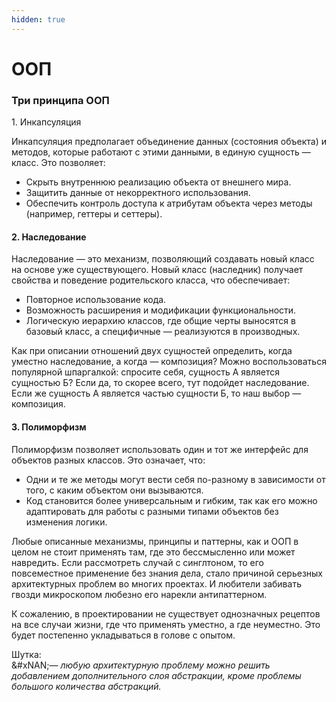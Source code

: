 ```yaml
---
hidden: true
---
```


# ООП

### Три принципа ООП

1\. Инкапсуляция

Инкапсуляция предполагает объединение данных (состояния объекта) и методов, которые работают с этими данными, в единую сущность — класс. Это позволяет:

* Скрыть внутреннюю реализацию объекта от внешнего мира.
* Защитить данные от некорректного использования.
* Обеспечить контроль доступа к атрибутам объекта через методы (например, геттеры и сеттеры).

#### 2. Наследование

Наследование — это механизм, позволяющий создавать новый класс на основе уже существующего. Новый класс (наследник) получает свойства и поведение родительского класса, что обеспечивает:

* Повторное использование кода.
* Возможность расширения и модификации функциональности.
* Логическую иерархию классов, где общие черты выносятся в базовый класс, а специфичные — реализуются в производных.

Как при описании отношений двух сущностей определить, когда уместно наследование, а когда — композиция? Можно воспользоваться популярной шпаргалкой: спросите себя, сущность А является сущностью Б? Если да, то скорее всего, тут подойдет наследование. Если же сущность А является частью сущности Б, то наш выбор — композиция.

#### 3. Полиморфизм

Полиморфизм позволяет использовать один и тот же интерфейс для объектов разных классов. Это означает, что:

* Одни и те же методы могут вести себя по-разному в зависимости от того, с каким объектом они вызываются.
* Код становится более универсальным и гибким, так как его можно адаптировать для работы с разными типами объектов без изменения логики.



Любые описанные механизмы, принципы и паттерны, как и ООП в целом не стоит применять там, где это бессмысленно или может навредить. Если рассмотреть случай с синглтоном, то его повсеместное применение без знания дела, стало причиной серьезных архитектурных проблем во многих проектах. И любители забивать гвозди микроскопом любезно его нарекли антипаттерном.&#x20;

К сожалению, в проектировании не существует однозначных рецептов на все случаи жизни, где что применять уместно, а где неуместно. Это будет постепенно укладываться в голове с опытом.



Шутка:\
&#xNAN;_— любую архитектурную проблему можно решить добавлением дополнительного слоя абстракции, кроме проблемы большого количества абстракций._

